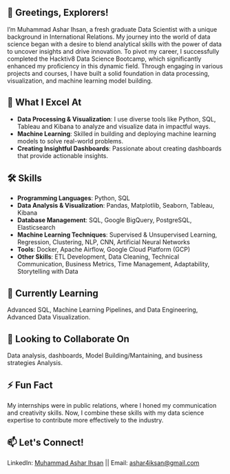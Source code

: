 ## 🚀 Greetings, Explorers!
I’m Muhammad Ashar Ihsan, a fresh graduate Data Scientist with a unique background in International Relations. My journey into the world of data science began with a desire to blend analytical skills with the power of data to uncover insights and drive innovation. To pivot my career, I successfully completed the Hacktiv8 Data Science Bootcamp, which significantly enhanced my proficiency in this dynamic field. Through engaging in various projects and courses, I have built a solid foundation in data processing, visualization, and machine learning model building.

## 🌟 What I Excel At
- **Data Processing & Visualization**: I use diverse tools like Python, SQL, Tableau and Kibana to analyze and visualize data in impactful ways.
- **Machine Learning**: Skilled in building and deploying machine learning models to solve real-world problems.
- **Creating Insightful Dashboards**: Passionate about creating dashboards that provide actionable insights.

## 🛠️ Skills
- **Programming Languages**: Python, SQL
- **Data Analysis & Visualization**: Pandas, Matplotlib, Seaborn, Tableau, Kibana
- **Database Management**: SQL, Google BigQuery, PostgreSQL, Elasticsearch
- **Machine Learning Techniques**: Supervised & Unsupervised Learning, Regression, Clustering, NLP, CNN, Artificial Neural Networks
- **Tools**: Docker, Apache Airflow, Google Cloud Platform (GCP)
- **Other Skills**: ETL Development, Data Cleaning, Technical Communication, Business Metrics, Time Management, Adaptability, Storytelling with Data

## 🧠 Currently Learning
Advanced SQL, Machine Learning Pipelines, and Data Engineering, Advanced Data Visualization.

## 🌟 Looking to Collaborate On
Data analysis, dashboards, Model Building/Mantaining, and business strategies Analysis.

## ⚡ Fun Fact 
My internships were in public relations, where I honed my communication and creativity skills. Now, I combine these skills with my data science expertise to contribute more effectively to the industry.

## 📫 Let's Connect!
LinkedIn: [Muhammad Ashar Ihsan](https://www.linkedin.com/in/muhammadasharihsan/) || Email: [ashar4iksan@gmail.com](mailto:ashar4iksan@gmail.com)

<!--
**ashariksan9/ashariksan9** is a ✨ _special_ ✨ repository because its `README.md` (this file) appears on your GitHub profile.

Here are some ideas to get you started:

- 🔭 I’m currently working on ...
- 🌱 I’m currently learning ...
- 👯 I’m looking to collaborate on ...
- 🤔 I’m looking for help with ...
- 💬 Ask me about ...
- 📫 How to reach me: ...
- 😄 Pronouns: ...
- ⚡ Fun fact: ...
-->
